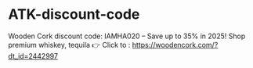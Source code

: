 # ATK-discount-code
Wooden Cork discount code: IAMHA020 – Save up to 35% in 2025! Shop premium whiskey, tequila  👉 Click to : https://woodencork.com/?dt_id=2442997 

